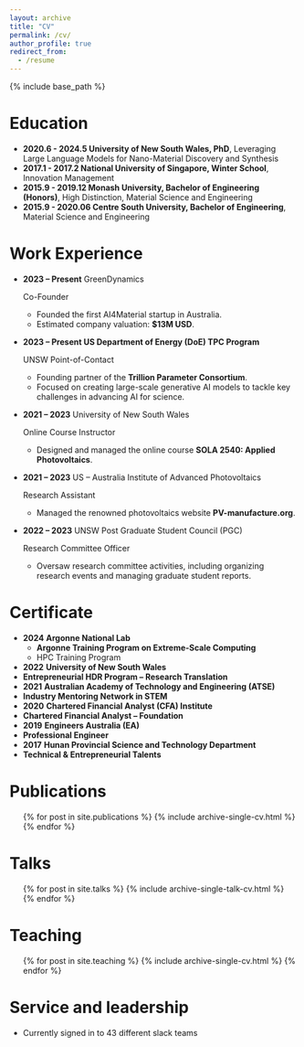```yaml
---
layout: archive
title: "CV"
permalink: /cv/
author_profile: true
redirect_from:
  - /resume
---
```

{% include base_path %}

Education
=========

- **2020.6 - 2024.5 University of New South Wales, PhD**, Leveraging Large Language Models for Nano-Material Discovery and Synthesis
- **2017.1 - 2017.2 National University of Singapore, Winter School**, Innovation Management
- **2015.9 - 2019.12 Monash University, Bachelor of Engineering (Honors)**, High Distinction, Material Science and Engineering
- **2015.9 - 2020.06 Centre South University, Bachelor of Engineering**, Material Science and Engineering

# **Work Experience**

- **2023 – Present** GreenDynamics 

  Co-Founder

  - Founded the first AI4Material startup in Australia.
  - Estimated company valuation: **$13M USD**.
  
- **2023 – Present US Department of Energy (DoE) TPC Program**

  UNSW  Point-of-Contact

  - Founding partner of the **Trillion Parameter Consortium**.
  - Focused on creating large-scale generative AI models to tackle key challenges in advancing AI for science.
  
- **2021 – 2023** University of New South Wales

  Online Course Instructor

  - Designed and managed the online course **SOLA 2540: Applied Photovoltaics**.
  
- **2021 – 2023** US – Australia Institute of Advanced Photovoltaics

  Research Assistant

  - Managed the renowned photovoltaics website **PV-manufacture.org**.
  
- **2022 – 2023** UNSW Post Graduate Student Council (PGC)

  Research Committee Officer

  - Oversaw research committee activities, including organizing research events and managing graduate student reports.


# **Certificate**

- **2024** **Argonne National Lab**
  - **Argonne Training Program on Extreme-Scale Computing**
  - HPC Training Program
- **2022** **University of New South Wales**
- **Entrepreneurial HDR Program – Research Translation**
- **2021** **Australian Academy of Technology and Engineering (ATSE)**
- **Industry Mentoring Network in STEM**
- **2020** **Chartered Financial Analyst (CFA) Institute**
- **Chartered Financial Analyst – Foundation**
- **2019** **Engineers Australia (EA)**
- **Professional Engineer**
- **2017** **Hunan Provincial Science and Technology Department**
- **Technical & Entrepreneurial Talents**

Publications
============

<ul>{% for post in site.publications %}
    {% include archive-single-cv.html %}
  {% endfor %}</ul>

Talks
=====

<ul>{% for post in site.talks %}
    {% include archive-single-talk-cv.html %}
  {% endfor %}</ul>

Teaching
========

<ul>{% for post in site.teaching %}
    {% include archive-single-cv.html %}
  {% endfor %}</ul>

Service and leadership
======================

* Currently signed in to 43 different slack teams
